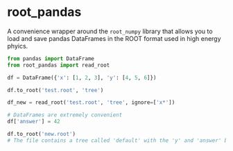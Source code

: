 
# root\_pandas

A convenience wrapper around the `root_numpy` library that allows you to load and save pandas DataFrames in the ROOT format used in high energy phyics.

```python
from pandas import DataFrame
from root_pandas import read_root

df = DataFrame({'x': [1, 2, 3], 'y': [4, 5, 6]})

df.to_root('test.root', 'tree')

df_new = read_root('test.root', 'tree', ignore=['x*'])

# DataFrames are extremely convenient
df['answer'] = 42

df.to_root('new.root')
# The file contains a tree called 'default' with the 'y' and 'answer' branches
```

